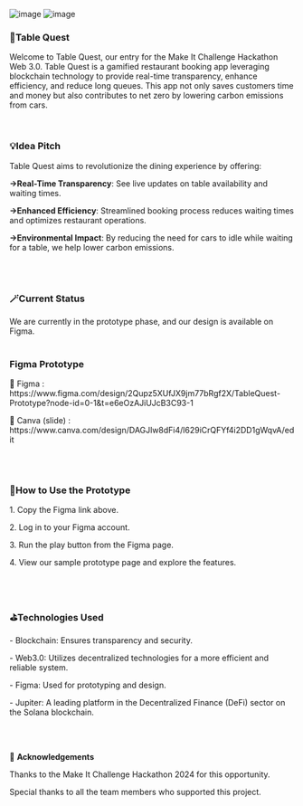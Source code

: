 ![image](https://github.com/winniehhy/Table_Quest/assets/155449474/dd6c1ea9-c0d2-45c2-89f3-4ec489e9c9e8)
![image](https://github.com/winniehhy/Table_Quest/assets/155449474/aed45bdb-0e73-4cd5-ba65-bfd5c311e0b3)




<h3>🌟Table Quest</h3>
<p>  Welcome to Table Quest, our entry for the Make It Challenge Hackathon Web 3.0. Table Quest is a gamified restaurant booking app leveraging blockchain technology to provide real-time transparency, enhance efficiency, and reduce long queues. This app not only saves customers time and money but also contributes to net zero by lowering carbon emissions from cars. </p>


<br>
<h3>💡Idea Pitch</h3>

<p>Table Quest aims to revolutionize the dining experience by offering: </p>

<p><b>->Real-Time Transparency</b>: See live updates on table availability and waiting times. </p>
<p><b>->Enhanced Efficiency</b>: Streamlined booking process reduces waiting times and optimizes restaurant operations. </p>
<p><b>->Environmental Impact</b>: By reducing the need for cars to idle while waiting for a table, we help lower carbon emissions. </p>
</br>

<br>
<h3>🪄Current Status</h3>
We are currently in the prototype phase, and our design is available on Figma.
</br>

<br>
<h3>Figma Prototype</h3>
<p>📌 Figma         : https://www.figma.com/design/2Qupz5XUfJX9jm77bRgf2X/TableQuest-Prototype?node-id=0-1&t=e6eOzAJiUJcB3C93-1</p>
<p>🌝 Canva (slide) : https://www.canva.com/design/DAGJlw8dFi4/l629iCrQFYf4i2DD1gWqvA/edit </p>
</br>

<br>
<h3>📍How to Use the Prototype </h3>
<p>1. Copy the Figma link above. </p>
<p>2. Log in to your Figma account. </p>
<p>3. Run the play button from the Figma page.</p>
<p>4. View our sample prototype page and explore the features.</p>
</br>

<br>
<h3>⛳️Technologies Used</h3>
<p>- Blockchain: Ensures transparency and security.</p>
<p>- Web3.0: Utilizes decentralized technologies for a more efficient and reliable system.</p>
<p>- Figma: Used for prototyping and design.</p>
<p>- Jupiter: A leading platform in the Decentralized Finance (DeFi) sector on the Solana blockchain.</p>
</br>

<br>🧩
<b> Acknowledgements </b>
<p>Thanks to the Make It Challenge Hackathon 2024 for this opportunity.</p>
<p>Special thanks to all the team members who supported this project.</p>
</br>
